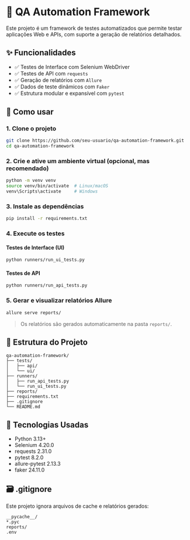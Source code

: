 # 🧪 QA Automation Framework

Este projeto é um framework de testes automatizados que permite testar aplicações Web e APIs, com suporte a geração de relatórios detalhados.

## ✨ Funcionalidades

* ✅ Testes de Interface com Selenium WebDriver
* ✅ Testes de API com `requests`
* ✅ Geração de relatórios com `Allure`
* ✅ Dados de teste dinâmicos com `Faker`
* ✅ Estrutura modular e expansível com `pytest`

## 🚀 Como usar

### 1. Clone o projeto

```bash
git clone https://github.com/seu-usuario/qa-automation-framework.git
cd qa-automation-framework
```

### 2. Crie e ative um ambiente virtual (opcional, mas recomendado)

```bash
python -m venv venv
source venv/bin/activate  # Linux/macOS
venv\Scripts\activate     # Windows
```

### 3. Instale as dependências

```bash
pip install -r requirements.txt
```

### 4. Execute os testes

#### Testes de Interface (UI)

```bash
python runners/run_ui_tests.py
```

#### Testes de API

```bash
python runners/run_api_tests.py
```

### 5. Gerar e visualizar relatórios Allure

```bash
allure serve reports/
```

> Os relatórios são gerados automaticamente na pasta `reports/`.

## 🧪 Estrutura do Projeto

```
qa-automation-framework/
├── tests/
│   ├── api/
│   └── ui/
├── runners/
│   ├── run_api_tests.py
│   └── run_ui_tests.py
├── reports/
├── requirements.txt
├── .gitignore
└── README.md
```

## 🔧 Tecnologias Usadas

* Python 3.13+
* Selenium 4.20.0
* requests 2.31.0
* pytest 8.2.0
* allure-pytest 2.13.3
* faker 24.11.0

## 🗃️ .gitignore

Este projeto ignora arquivos de cache e relatórios gerados:

```
__pycache__/
*.pyc
reports/
.env
```
